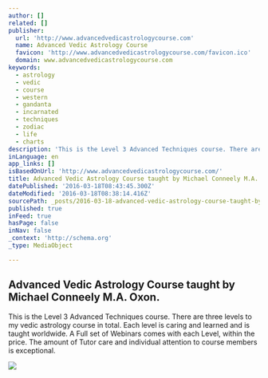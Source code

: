 ```yaml
---
author: []
related: []
publisher:
  url: 'http://www.advancedvedicastrologycourse.com'
  name: Advanced Vedic Astrology Course
  favicon: 'http://www.advancedvedicastrologycourse.com/favicon.ico'
  domain: www.advancedvedicastrologycourse.com
keywords:
  - astrology
  - vedic
  - course
  - western
  - gandanta
  - incarnated
  - techniques
  - zodiac
  - life
  - charts
description: 'This is the Level 3 Advanced Techniques course. There are three levels to my vedic astrology course in total. Each level is caring and learned and is taught worldwide. A Full set of Webinars comes with each Level, within the price. The amount of Tutor care and individual attention to course members is exceptional.'
inLanguage: en
app_links: []
isBasedOnUrl: 'http://www.advancedvedicastrologycourse.com/'
title: Advanced Vedic Astrology Course taught by Michael Conneely M.A. Oxon.
datePublished: '2016-03-18T08:43:45.300Z'
dateModified: '2016-03-18T08:38:14.416Z'
sourcePath: _posts/2016-03-18-advanced-vedic-astrology-course-taught-by-michael-conneely-m.md
published: true
inFeed: true
hasPage: false
inNav: false
_context: 'http://schema.org'
_type: MediaObject

---
```

<article style=""><h1>Advanced Vedic Astrology Course taught by Michael Conneely M.A. Oxon.</h1><p>This is the Level 3 Advanced Techniques course. There are three levels to my vedic astrology course in total. Each level is caring and learned and is taught worldwide. A Full set of Webinars comes with each Level, within the price. The amount of Tutor care and individual attention to course members is exceptional.</p><img src="http://www.advancedvedicastrologycourse.com/uploads/1/3/4/1/13416032/7193331.jpg?210" /></article>